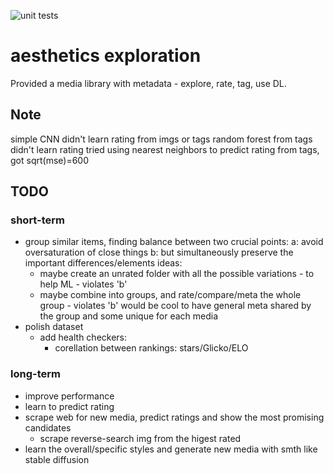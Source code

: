 ![unit tests](https://github.com/michael-pruglo/aesthetics/actions/workflows/python-app.yml/badge.svg)

# aesthetics exploration

Provided a media library with metadata - explore, rate, tag, use DL.


## Note

simple CNN didn't learn rating from imgs or tags
random forest from tags didn't learn rating
tried using nearest neighbors to predict rating from tags, got sqrt(mse)=600

## TODO

### short-term

- group similar items, finding balance between two crucial points:
  a: avoid oversaturation of close things
  b: but simultaneously preserve the important differences/elements
  ideas:
    - maybe create an unrated folder with all the possible variations - to help ML - violates 'b'
    - maybe combine into groups, and rate/compare/meta the whole group - violates 'b'
      would be cool to have general meta shared by the group and some unique for each media
- polish dataset
  - add health checkers:
    - corellation between rankings: stars/Glicko/ELO

### long-term

- improve performance
- learn to predict rating
- scrape web for new media, predict ratings and show the most promising candidates
  - scrape reverse-search img from the higest rated
- learn the overall/specific styles and generate new media with smth like stable diffusion
